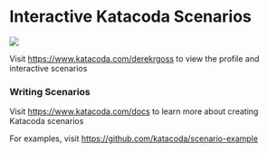 # Interactive Katacoda Scenarios

[![](http://shields.katacoda.com/katacoda/derekrgoss/count.svg)](https://www.katacoda.com/derekrgoss "Get your profile on Katacoda.com")

Visit https://www.katacoda.com/derekrgoss to view the profile and interactive scenarios

### Writing Scenarios
Visit https://www.katacoda.com/docs to learn more about creating Katacoda scenarios

For examples, visit https://github.com/katacoda/scenario-example
